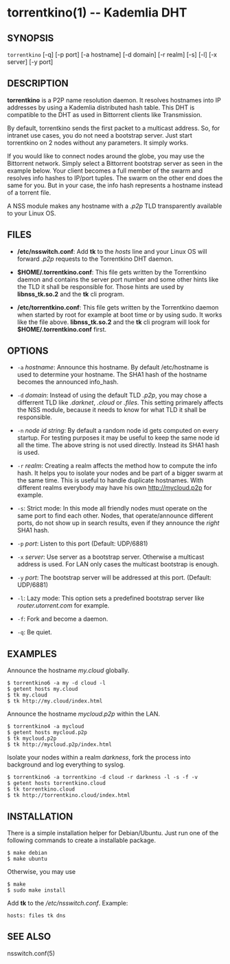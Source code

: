 torrentkino(1) -- Kademlia DHT
==============================

## SYNOPSIS

`torrentkino` [-q] [-p port] [-a hostname] [-d domain] [-r realm] [-s] [-l] [-x server] [-y port]

## DESCRIPTION

**torrentkino** is a P2P name resolution daemon. It resolves hostnames into IP
addresses by using a Kademlia distributed hash table. This DHT is compatible to
the DHT as used in Bittorrent clients like Transmission.

By default, torrentkino sends the first packet to a multicast address. So, for
intranet use cases, you do not need a bootstrap server. Just start torrentkino
on 2 nodes without any parameters. It simply works.

If you would like to connect nodes around the globe, you may use the Bittorrent
network. Simply select a Bittorrent bootstrap server as seen in the example
below. Your client becomes a full member of the swarm and resolves info hashes
to IP/port tuples. The swarm on the other end does the same for you. But in
your case, the info hash represents a hostname instead of a torrent file.

A NSS module makes any hostname with a *.p2p* TLD transparently available to
your Linux OS.

## FILES

  * **/etc/nsswitch.conf**:
	Add **tk** to the *hosts* line and your Linux OS will forward *.p2p*
	requests to the Torrentkino DHT daemon.

  * **$HOME/.torrentkino.conf**:
	This file gets written by the Torrentkino daemon and contains the server
	port number and some other hints like the TLD it shall be responsible for.
	Those hints are used by **libnss_tk.so.2** 	and the **tk** cli program.

  * **/etc/torrentkino.conf**:
	This file gets written by the Torrentkino daemon when started by root for
	example at boot time or by using sudo. It works like the file above.
	**libnss_tk.so.2** and the **tk** cli program will look for
	**$HOME/.torrentkino.conf** first.

## OPTIONS

  * `-a` *hostname*:
	Announce this hostname. By default /etc/hostname is used to determine your
	hostname. The SHA1 hash of the hostname becomes the announced info_hash.

  * `-d` *domain*:
	Instead of using the default TLD *.p2p*, you may chose a differrent TLD like
	*.darknet*, *.cloud* or *.files*. This setting primarely affects
	the NSS module, because it needs to know for what TLD it shall be
	responsible.

  * `-n` *node id string*:
	By default a random node id gets computed on every startup. For testing
	purposes it may be useful to keep the same node id all the time. The above
	string is not used directly. Instead its SHA1 hash is used.

  * `-r` *realm*:
	Creating a realm affects the method how to compute the info hash. It helps
	you to isolate your nodes and be part of a bigger swarm at the same time.
	This is useful to handle duplicate hostnames. With different realms
	everybody may have his own http://mycloud.p2p for example.

  * `-s`:
	Strict mode: In this mode all friendly nodes must operate on the same port
	to find each other. Nodes, that operate/announce different ports, do not
	show up in search results, even if they announce the *right* SHA1 hash.

  * `-p` *port*:
	Listen to this port (Default: UDP/6881)

  * `-x` *server*:
	Use server as a bootstrap server. Otherwise a multicast address is used.
	For LAN only cases the multicast bootstrap is enough.

  * `-y` *port*:
	The bootstrap server will be addressed at this port. (Default: UDP/6881)

  * `-l`:
	Lazy mode: This option sets a predefined bootstrap server like
	*router.utorrent.com* for example.

  * `-f`:
	Fork and become a daemon.

  * `-q`:
	Be quiet.

## EXAMPLES

Announce the hostname *my.cloud* globally.

	$ torrentkino6 -a my -d cloud -l
	$ getent hosts my.cloud
	$ tk my.cloud
	$ tk http://my.cloud/index.html

Announce the hostname *mycloud.p2p* within the LAN.

	$ torrentkino4 -a mycloud
	$ getent hosts mycloud.p2p
	$ tk mycloud.p2p
	$ tk http://mycloud.p2p/index.html

Isolate your nodes within a realm *darkness*, fork the process into background
and log everything to syslog.

	$ torrentkino6 -a torrentkino -d cloud -r darkness -l -s -f -v
	$ getent hosts torrentkino.cloud
	$ tk torrentkino.cloud
	$ tk http://torrentkino.cloud/index.html

## INSTALLATION

There is a simple installation helper for Debian/Ubuntu. Just run one of the
following commands to create a installable package.

	$ make debian
	$ make ubuntu

Otherwise, you may use

	$ make
	$ sudo make install

Add **tk** to the */etc/nsswitch.conf*. Example:

	hosts: files tk dns

## SEE ALSO

nsswitch.conf(5)
